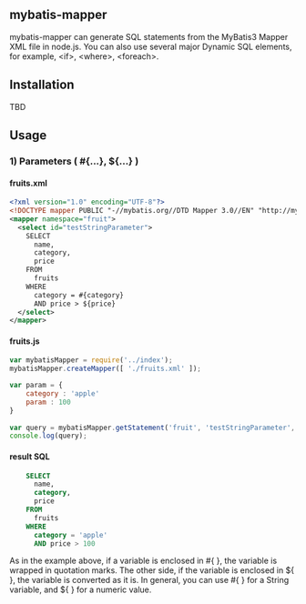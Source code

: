 ## mybatis-mapper ##

mybatis-mapper can generate SQL statements from the MyBatis3 Mapper XML file in node.js. You can also use several major Dynamic SQL elements, for example, &lt;if&gt;, &lt;where&gt;, &lt;foreach&gt;.


## Installation ##

TBD

## Usage ##

### 1) Parameters ( #{...}, ${...} ) ###

#### fruits.xml ####
```xml
<?xml version="1.0" encoding="UTF-8"?>
<!DOCTYPE mapper PUBLIC "-//mybatis.org//DTD Mapper 3.0//EN" "http://mybatis.org/dtd/mybatis-3-mapper.dtd">
<mapper namespace="fruit">  
  <select id="testStringParameter">
    SELECT
      name,
      category,
      price
    FROM
      fruits 
    WHERE
      category = #{category}
      AND price > ${price}
  </select>
</mapper>
```

#### fruits.js ####
```javascript
var mybatisMapper = require('../index');
mybatisMapper.createMapper([ './fruits.xml' ]);

var param = {
    category : 'apple'
    param : 100
}
    
var query = mybatisMapper.getStatement('fruit', 'testStringParameter', param);
console.log(query);
```

#### result SQL ####
```sql
    SELECT
      name,
      category,
      price
    FROM
      fruits 
    WHERE
      category = 'apple'
      AND price > 100
```

As in the example above, if a variable is enclosed in #{ }, the variable is wrapped in quotation marks.
The other side, if the variable is enclosed in ${ }, the variable is converted as it is.
In general, you can use #{ } for a String variable, and ${ } for a numeric value.

